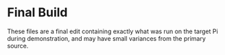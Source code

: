 # Final Build

These files are a final edit containing exactly what was run on the target Pi
during demonstration, and may have small variances from the primary source.

